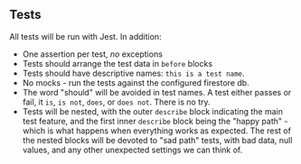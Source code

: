 ## Tests

All tests will be run with Jest. In addition:

- One assertion per test, _no_ exceptions
- Tests should arrange the test data in `before` blocks
- Tests should have descriptive names: `this is a test name`.
- No mocks - run the tests against the configured firestore db.
- The word "should" will be avoided in test names. A test either passes or fail, it `is`, `is not`, `does`, or `does not`. There is no try.
- Tests will be nested, with the outer `describe` block indicating the main test feature, and the first inner `describe` block being the "happy path" - which is what happens when everything works as expected. The rest of the nested blocks will be devoted to "sad path" tests, with bad data, null values, and any other unexpected settings we can think of.
